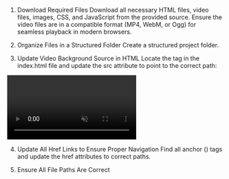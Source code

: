 1. Download Required Files
    Download all necessary HTML files, video files, images, CSS, and JavaScript from the provided source.
    Ensure the video files are in a compatible format (MP4, WebM, or Ogg) for seamless playback in modern browsers.

2. Organize Files in a Structured Folder
Create a structured project folder.

3. Update Video Background Source in HTML
Locate the  tag in the index.html file and update the src attribute to point to the correct path:
<video autoplay muted loop>
  <source src="videos/background.mp4" type="video/mp4">
  Your browser does not support the video tag.
</video>

4. Update All Href Links to Ensure Proper Navigation
Find all anchor (<a>) tags and update the href attributes to correct paths.

5. Ensure All File Paths Are Correct
